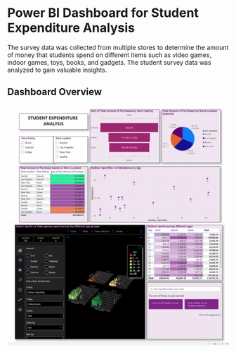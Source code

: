 # Power BI Dashboard for Student Expenditure Analysis

The survey data was collected from multiple stores to determine the amount of money that students spend on different items such as video games, indoor games, toys, books, and gadgets. The student survey data was analyzed to gain valuable insights.



## Dashboard Overview
![Dashboard page 1](student1.png)
![Dashboard page 2](student2.png)
